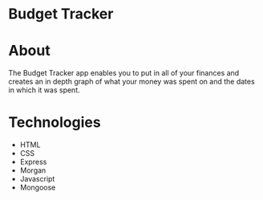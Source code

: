 # Budget Tracker

# About
The Budget Tracker app enables you to put in all of your finances 
and creates an in depth graph of what your money was spent on and the dates in which 
it was spent.

# Technologies
* HTML
* CSS
* Express
* Morgan
* Javascript
* Mongoose
